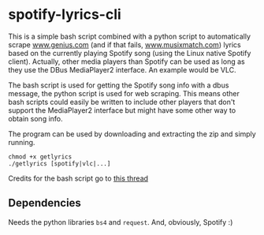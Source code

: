 # spotify-lyrics-cli

This is a simple bash script combined with a python script to automatically scrape www.genius.com (and if that fails, www.musixmatch.com) lyrics based on the currently playing Spotify song (using the Linux native Spotify client). Actually, other media players than Spotify can be used as long as they use the DBus MediaPlayer2 interface. An example would be VLC.

The bash script is used for getting the Spotify song info with a dbus message, the python script is used for web scraping. This means other bash scripts could easily be written to include other players that don't support the MediaPlayer2 interface but might have some other way to obtain song info.

The program can be used by downloading and extracting the zip and simply running.

```
chmod +x getlyrics
./getlyrics [spotify|vlc|...]
```
Credits for the bash script go to [this thread](https://gist.github.com/febuiles/1549991)

## Dependencies

Needs the python libraries `bs4` and `request`. And, obviously, Spotify :)
